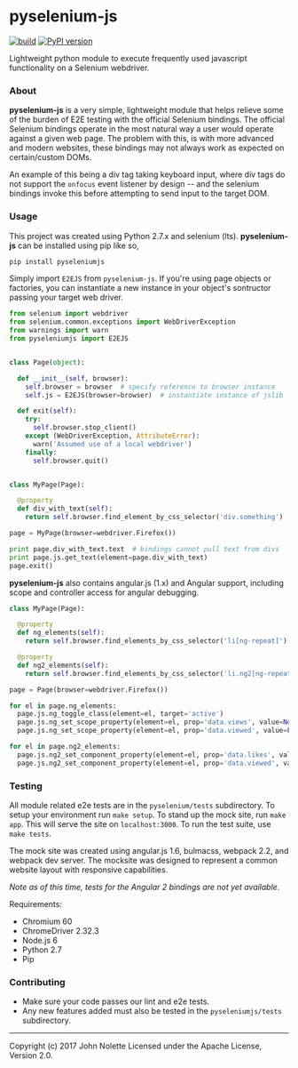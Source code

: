 # pyselenium-js
[![build](https://travis-ci.org/neetjn/pyselenium-js.svg?branch=master)](https://travis-ci.org/neetjn/pyselenium-js)
[![PyPI version](https://badge.fury.io/py/pyseleniumjs.svg)](https://badge.fury.io/py/pyseleniumjs)

Lightweight python module to execute frequently used javascript functionality on a Selenium webdriver.

### About
**pyselenium-js** is a very simple, lightweight module that helps relieve some of the burden of E2E testing with the official Selenium bindings.
The official Selenium bindings operate in the most natural way a user would operate against a given web page.
The problem with this, is with more advanced and modern websites, these bindings may not always work as expected on certain/custom DOMs.

An example of this being a div tag taking keyboard input, where div tags do not support the `onfocus` event listener by design -- and the selenium bindings invoke this before attempting to send input to the target DOM.

### Usage
This project was created using Python 2.7.x and selenium (lts). **pyselenium-js** can be installed using pip like so,

```bash
pip install pyseleniumjs
```

Simply import `E2EJS` from `pyselenium-js`.
If you're using page objects or factories, you can instantiate a new instance in your object's sontructor passing your target web driver.

```python
from selenium import webdriver
from selenium.common.exceptions import WebDriverException
from warnings import warn
from pyseleniumjs import E2EJS


class Page(object):

  def __init__(self, browser):
    self.browser = browser  # specify reference to browser instance
    self.js = E2EJS(browser=browser)  # instantiate instance of jslib

  def exit(self):
    try:
      self.browser.stop_client()
    except (WebDriverException, AttributeError):
      warn('Assumed use of a local webdriver')
    finally:
      self.browser.quit()


class MyPage(Page):

  @property
  def div_with_text(self):
    return self.browser.find_element_by_css_selector('div.something')

page = MyPage(browser=webdriver.Firefox())

print page.div_with_text.text  # bindings cannot pull text from divs
print page.js.get_text(element=page.div_with_text)
page.exit()
```

**pyselenium-js** also contains angular.js (1.x) and Angular support, including scope and controller access for angular debugging.

```python
class MyPage(Page):

  @property
  def ng_elements(self):
    return self.browser.find_elements_by_css_selector('li[ng-repeat]')

  @property
  def ng2_elements(self):
    return self.browser.find_elements_by_css_selector('li.ng2[ng-repeat]')

page = Page(browser=webdriver.Firefox())

for el in page.ng_elements:
  page.js.ng_toggle_class(element=el, target='active')
  page.js.ng_set_scope_property(element=el, prop='data.views', value=None)
  page.js.ng_set_scope_property(element=el, prop='data.viewed', value=False)

for el in page.ng2_elements:
  page.js.ng2_set_component_property(element=el, prop='data.likes', value=0)
  page.js.ng2_set_component_property(element=el, prop='data.viewed', value=False)
```

### Testing

All module related e2e tests are in the `pyselenium/tests` subdirectory. To setup your environment run `make setup`. To stand up the mock site, run `make app`. This will serve the site on `localhost:3000`. To run the test suite, use `make tests`.

The mock site was created using angular.js 1.6, bulmacss, webpack 2.2, and webpack dev server. The mocksite was designed to represent a common website layout with responsive capabilities.

*Note as of this time, tests for the Angular 2 bindings are not yet available.*

Requirements:
* Chromium 60
* ChromeDriver 2.32.3
* Node.js 6
* Python 2.7
* Pip

### Contributing

* Make sure your code passes our lint and e2e tests.
* Any new features added must also be tested in the `pyseleniumjs/tests` subdirectory.
---

Copyright (c) 2017 John Nolette Licensed under the Apache License, Version 2.0.
